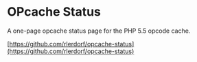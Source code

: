 # OPcache Status

A one-page opcache status page for the PHP 5.5 opcode cache.

[https://github.com/rlerdorf/opcache-status](https://github.com/rlerdorf/opcache-status)
